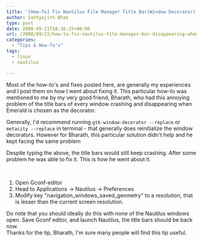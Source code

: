 ```yaml
---
title: '[How-To] Fix Nautilus File Manager Title Bar(Window Decorator) disappearing when Emerald is enabled'
author: Sathyajith Bhat
type: post
date: 2008-09-21T18:36:25+00:00
url: /2008/09/22/how-to-fix-nautilus-file-manager-bar-disappearing-when-emerald-is-enabled/
categories:
  - "Tips & How-To's"
tags:
  - linux
  - nautilus

---
```

Most of the how-to's and fixes posted here, are generally my experiences and I post them on how I went about fixing it. This particular how-to was mentioned to me by my very good friend, Bharath, who had this annoying problem of the title bars of every window crashing and disappearing when Emerald is chosen as the decorator.

Generally, I'd recommend running `gtk-window-decorator --replace` or `metacity --replace` in terminal - that generally does reinitialize the window decorators. However for Bharath, this particular solution didn't help and he kept facing the same problem



Despite typing the above, the title bars would still keep crashing. After some problem he was able to fix it. This is how he went about it.

 

  1. Open Gconf-editor
  2. Head to Applications -> Nautilus -> Preferences
  3. Modify key "navigation\_windows\_saved_geometry" to a resolution, that is lesser than the current screen resolution.

<div>
  Do note that you should ideally do this with none of the Nautilus windows open. Save Gconf editor, and launch Nautilus, the title bars should be back now.
</div>

<div>
  Thanks for the tip, Bharath, I'm sure many people will find this tip useful.
</div>
